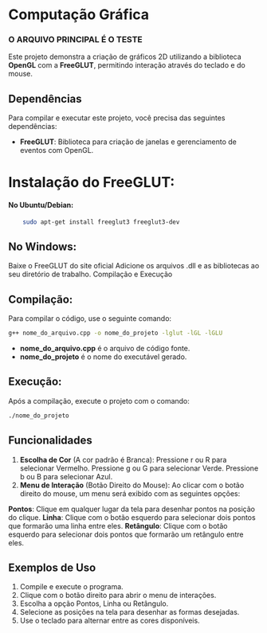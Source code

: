 # Computação Gráfica
### O ARQUIVO PRINCIPAL É O TESTE
Este projeto demonstra a criação de gráficos 2D utilizando a biblioteca **OpenGL** com a **FreeGLUT**, permitindo interação através do teclado e do mouse.

## Dependências

Para compilar e executar este projeto, você precisa das seguintes dependências:

- **FreeGLUT**: Biblioteca para criação de janelas e gerenciamento de eventos com OpenGL.

# Instalação do FreeGLUT:

#### No Ubuntu/Debian:
```bash
    sudo apt-get install freeglut3 freeglut3-dev
```

## No Windows:
Baixe o FreeGLUT do site oficial
Adicione os arquivos .dll e as bibliotecas ao seu diretório de trabalho.
Compilação e Execução

## Compilação:
Para compilar o código, use o seguinte comando:

```bash
g++ nome_do_arquivo.cpp -o nome_do_projeto -lglut -lGL -lGLU
```

- **nome_do_arquivo.cpp** é o arquivo de código fonte.
- **nome_do_projeto** é o nome do executável gerado.
## Execução:
Após a compilação, execute o projeto com o comando:

```bash
./nome_do_projeto
```
## Funcionalidades
1. **Escolha de Cor** (A cor padrão é Branca):
Pressione r ou R para selecionar Vermelho.
Pressione g ou G para selecionar Verde.
Pressione b ou B para selecionar Azul.
2. **Menu de Interação** (Botão Direito do Mouse):
Ao clicar com o botão direito do mouse, um menu será exibido com as seguintes opções:

**Pontos**: Clique em qualquer lugar da tela para desenhar pontos na posição do clique.
**Linha**: Clique com o botão esquerdo para selecionar dois pontos que formarão uma linha entre eles.
**Retângulo**: Clique com o botão esquerdo para selecionar dois pontos que formarão um retângulo entre eles.

## Exemplos de Uso
1. Compile e execute o programa.
2. Clique com o botão direito para abrir o menu de interações.
3. Escolha a opção Pontos, Linha ou Retângulo.
4. Selecione as posições na tela para desenhar as formas desejadas.
5. Use o teclado para alternar entre as cores disponíveis.